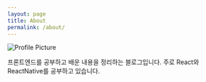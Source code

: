 ```yaml
---
layout: page
title: About
permalink: /about/
---
```


<img src="{{ site.baseurl }}/assets/profile-placeholder.gif" title="Profile Picture" class="profile">

프론트엔드를 공부하고 배운 내용을 정리하는 블로그입니다. 주로 React와 ReactNative를 공부하고 있습니다. 

